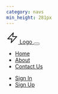 ```yaml
---
category: navs
min_height: 281px
---
```


<nav class="flex justify-between items-center py-5 relative">
  <a href="#" class="flex items-center">
    <svg
      class="text-{primary}-500 mr-2"
      xmlns="http://www.w3.org/2000/svg"
      width="32"
      height="32"
      viewBox="0 0 32 32"
    >
      <g
        stroke-linecap="round"
        stroke-linejoin="round"
        stroke-width="2"
        fill="currentColor"
        stroke="currentColor"
      >
        <polygon
          points="19 3 4 19 15 19 13 29 28 13 17 13 19 3"
          fill="none"
          stroke="currentColor"
          stroke-miterlimit="10"
        />
      </g>
    </svg>
    <span class="text-gray-800 font-bold">Logo</span>
  </a>
  <button
    onclick="this.nextElementSibling.classList.toggle('hidden')"
    class="px-3 py-2 border-2 rounded text-gray-500 border-gray-500 inline-block md:hidden"
  >
    <svg
      class="fill-current h-3 w-3"
      viewBox="0 0 20 20"
      xmlns="http://www.w3.org/2000/svg"
    >
      <title>Menu</title>
      <path stroke-width="1" stroke="currentColor" d="M0 3h20v2H0V3zm0 6h20v2H0V9zm0 6h20v2H0v-2z" />
    </svg>
  </button>
  <div
    class="w-full max-w-xs hidden justify-between absolute right-0 top-0 mt-16 font-medium tracking-wide text-sm text-gray-800 bg-white p-5 shadow rounded z-10 md:max-w-full md:ml-12 md:flex md:mt-0 md:relative md:flex-row md:items-center md:bg-transparent md:p-0 md:shadow-none md:rounded-none"
  >
    <ul class="flex flex-col md:flex-row">
      <li class="mr-10 mb-3 md:mb-0">
        <a href="#" class="hover:text-{primary}-700">Home</a>
      </li>
      <li class="mr-10 mb-3 md:mb-0">
        <a href="#" class="hover:text-{primary}-700">About</a>
      </li>
      <li class="mr-10 mb-3 md:mb-0">
        <a href="#" class="hover:text-{primary}-700">Contact Us</a>
      </li>
    </ul>
    <ul class="flex md:items-center flex-col md:flex-row">
      <li class="mr-10 mb-3 md:mb-0">
        <a href="#" class="hover:text-{primary}-700">Sign In</a>
      </li>
      <li>
        <a
          href="#"
          class="text-white bg-{primary}-500 hover:bg-{primary}-600 px-6 py-2 rounded inline-block font-semibold"
          >Sign Up</a
        >
      </li>
    </ul>
  </div>
</nav>
